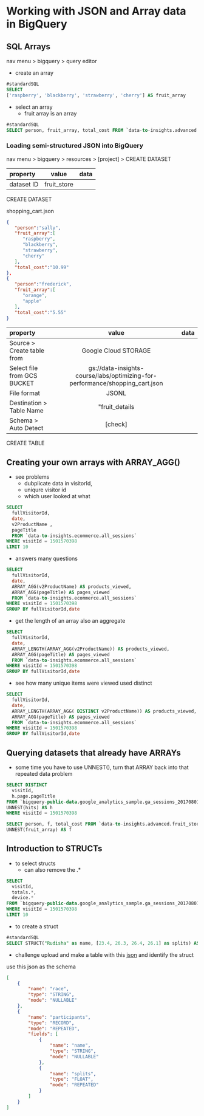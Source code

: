 # Working with JSON and Array data in BigQuery

## SQL Arrays

nav menu > bigquery > query editor 

* create an array
```sql
#standardSQL
SELECT
['raspberry', 'blackberry', 'strawberry', 'cherry'] AS fruit_array
```

* select an array
    * fruit array is an array
```sql
#standardSQL
SELECT person, fruit_array, total_cost FROM `data-to-insights.advanced.fruit_store`;
```


### Loading semi-structured JSON into BigQuery

nav menu > bigquery > resources > [project]  > CREATE DATASET 

|property|value|data|
|:------|:------:|------:|
|dataset ID|fruit_store||

CREATE DATASET

shopping_cart.json
```json
{
   "person":"sally",
   "fruit_array":[
      "raspberry",
      "blackberry",
      "strawberry",
      "cherry"
   ],
   "total_cost":"10.99"
},
{
   "person":"frederick",
   "fruit_array":[
      "orange",
      "apple"
   ],
   "total_cost":"5.55"
}
```

|property|value|data|
|:------|:------:|------:|
|Source > Create table from|Google Cloud STORAGE||
|Select file from GCS BUCKET|gs://data-insights-course/labs/optimizing-for-performance/shopping_cart.json||
|File format|JSONL||
|Destination > Table Name|"fruit_details||
|Schema > Auto Detect |[check]|

CREATE TABLE


## Creating your own arrays with ARRAY_AGG()


* see problems
    * dubplicate data in visitorId,
    * uniqure visitor id
    * which user looked at what
```sql
SELECT
  fullVisitorId,
  date,
  v2ProductName ,
  pageTitle 
  FROM `data-to-insights.ecommerce.all_sessions`
WHERE visitId = 1501570398
LIMIT 10
```


* answers many questions
```sql
SELECT
  fullVisitorId,
  date,
  ARRAY_AGG(v2ProductName) AS products_viewed,
  ARRAY_AGG(pageTitle) AS pages_viewed
  FROM `data-to-insights.ecommerce.all_sessions`
WHERE visitId = 1501570398
GROUP BY fullVisitorId,date
```

* get the length of an array also an aggregate 
```sql
SELECT
  fullVisitorId,
  date,
  ARRAY_LENGTH(ARRAY_AGG(v2ProductName)) AS products_viewed,
  ARRAY_AGG(pageTitle) AS pages_viewed
  FROM `data-to-insights.ecommerce.all_sessions`
WHERE visitId = 1501570398
GROUP BY fullVisitorId,date
```

* see how many unique items were viewed used distinct
```sql
SELECT
  fullVisitorId,
  date,
  ARRAY_LENGTH(ARRAY_AGG( DISTINCT v2ProductName)) AS products_viewed,
  ARRAY_AGG(pageTitle) AS pages_viewed
  FROM `data-to-insights.ecommerce.all_sessions`
WHERE visitId = 1501570398
GROUP BY fullVisitorId,date
```



## Querying datasets that already have ARRAYs

* some time you have to use UNNEST(), turn that ARRAY back into that repeated data problem
```sql
SELECT DISTINCT
  visitId,
  h.page.pageTitle
FROM `bigquery-public-data.google_analytics_sample.ga_sessions_20170801`,
UNNEST(hits) AS h
WHERE visitId = 1501570398

SELECT person, f, total_cost FROM `data-to-insights.advanced.fruit_store`,
UNNEST(fruit_array) AS f
```

## Introduction to STRUCTs

*  to select structs
    * can also remove the .*
```sql
SELECT
  visitId,
  totals.*,
  device.*
FROM `bigquery-public-data.google_analytics_sample.ga_sessions_20170801`
WHERE visitId = 1501570398
LIMIT 10
```

* to create a struct
```sql
#standardSQL
SELECT STRUCT("Rudisha" as name, [23.4, 26.3, 26.4, 26.1] as splits) AS runner
```

* challenge 
upload and make a table with this [json](gs://data-insights-course/labs/optimizing-for-performance/race_results.json) and identify the struct

use this json as the schema


```json
[
    {
        "name": "race",
        "type": "STRING",
        "mode": "NULLABLE"
    },
    {
        "name": "participants",
        "type": "RECORD",
        "mode": "REPEATED",
        "fields": [
            {
                "name": "name",
                "type": "STRING",
                "mode": "NULLABLE"
            },
            {
                "name": "splits",
                "type": "FLOAT",
                "mode": "REPEATED"
            }
        ]
    }
]
```